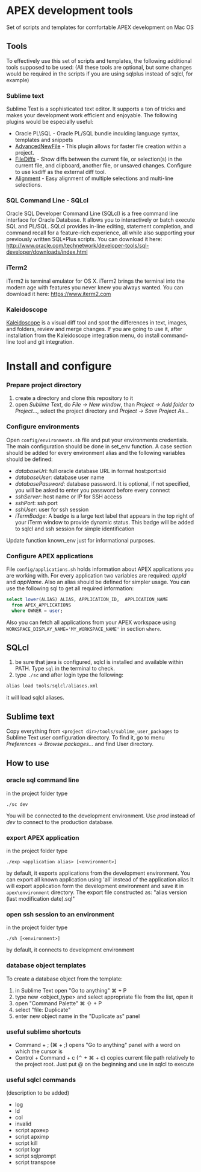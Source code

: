 # APEX development tools

Set of scripts and templates for comfortable APEX development on Mac OS

## Tools
To effectively use this set of scripts and templates, the following additional tools supposed to be used: 
(All these tools are optional, but some changes would be required in the scripts if you are using sqlplus instead of sqlcl, for example)

### Sublime text
Sublime Text is a sophisticated text editor. It supports a ton of tricks and makes your development work efficient and enjoyable. 
The following plugins would be especially useful:

- Oracle PL\SQL - Oracle PL/SQL bundle inculding language syntax, templates and snippets 
- [AdvancedNewFile](https://github.com/skuroda/Sublime-AdvancedNewFile#features)  - This plugin allows for faster file creation within a project. 
- [FileDiffs](https://github.com/colinta/SublimeFileDiffs) - Show diffs between the current file, or selection(s) in the current file, and clipboard, another file, or unsaved changes. Configure to use ksdiff as the external diff tool.
- [Alignment](https://github.com/wbond/sublime_alignment) - Easy alignment of multiple selections and multi-line selections.

### SQL Command Line - SQLcl 
Oracle SQL Developer Command Line (SQLcl) is a free command line interface for Oracle Database. It allows you to interactively or batch execute SQL and PL/SQL. SQLcl provides in-line editing, statement completion, and command recall for a feature-rich experience,  all while also supporting your previously written SQL*Plus scripts. You can download it here: http://www.oracle.com/technetwork/developer-tools/sql-developer/downloads/index.html

### iTerm2
iTerm2 is terminal emulator for OS X. iTerm2 brings the terminal into the modern age with features you never knew you always wanted. You can download it here: https://www.iterm2.com

### Kaleidoscope 
[Kaleidoscope](http://www.kaleidoscopeapp.com) is a visual diff tool and spot the differences in text, images, and folders, review and merge changes. 
If you are going to use it, after installation from the Kaleidoscope integration menu, do install command-line tool and git integration.

# Install and configure
### Prepare project directory
1. create a directory and clone this repository to it
2. open _Sublime Text_, do _File -> New window_, than _Project -> Add folder to Project_..., select the project directory and _Project -> Save Project As..._

### Configure environments
Open ```config/environments.sh``` file and put your environments credentials.
The main configuration should be done in set_env function.
A case section should be added for every environment alias and the following variables should be defined: 

- _databaseUrl_: full oracle database URL in format host:port:sid
- _databaseUser_: database user name
- _databasePassword_: database password. It is optional, if not specified, you will be asked to enter you password before every connect
- _sshServer_: host name or IP for SSH access
- _sshPort_: ssh port 
- _sshUser_: user for ssh session
- _iTermBadge_: A badge is a large text label that appears in the top right of your iTerm window to provide dynamic status. This badge will be added to sqlcl and ssh session for simple identification

Update function known_env just for informational purposes.

### Configure APEX applications
File ```config/applications.sh``` holds information about APEX applications you are working with. For every application two variables are required: _appId_ and _appName_. Also an alias should be defined for simpler usage.
You can use the following sql to get all required information:
```sql
select lower(ALIAS) ALIAS, APPLICATION_ID,  APPLICATION_NAME
  from APEX_APPLICATIONS 
  where OWNER = user;
```

Also you can fetch all applications from your APEX workspace using ```WORKSPACE_DISPLAY_NAME='MY_WORKSPACE_NAME'``` in section ```where```.

## SQLcl
1. be sure that java is configured, sqlcl is installed and available within PATH. Type ```sql``` in the terminal to check.
2. type ```./sc``` and after login type the following:
```sql
alias load tools/sqlcl/aliases.xml
```
it will load sqlcl aliases. 


## Sublime text
Copy everything from ```<project dir>/tools/sublime_user_packages``` to Sublime Text user configuration directory. To find it, go to menu _Preferences -> Browse packages..._ and find User directory.

## How to use
### oracle sql command line
in the project folder type 
```shell
./sc dev
```
You will be connected to the development environment. Use _prod_ instead of _dev_ to connect to the production database. 

### export APEX application
in the project folder type
```shell
./exp <application alias> [<environment>]
```
by default, it exports applications from the development environment. You can export all known application using 'all' instead of the application alias
It will export application form the development environment and save it in ```apex\environment``` directory.
The export file constructed as: "alias version (last modification date).sql"

### open ssh session to an environment
in the project folder type
```shell
./sh [<environment>]
```
by default, it connects to development environment

### database object templates
To create a database object from the template: 

1. in Sublime Text open "Go to anything"  ⌘ + P 
2. type new <object_type> and select appropriate file from the list, open it 
3. open "Command Palette" ⌘ ⇧ + P 
4. select "file: Duplicate" 
5. enter new object name in the "Duplicate as" panel 

### useful sublime shortcuts 
- Command + ; (⌘ + ;) opens "Go to anything" panel with a word on which the cursor is 
- Control + Command + c (⌃ + ⌘ + c) copies current file path relatively to the project root. Just put @ on the beginning and use in sqlcl to execute

### useful sqlcl commands
(description to be added)
- log 
- ld 
- col 
- invalid 
- script apxexp 
- script apximp 
- script kill 
- script logr 
- script sqlprompt 
- script transpose 


